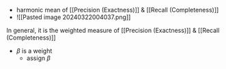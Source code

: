 - harmonic mean of [[Precision (Exactness)]] & [[Recall (Completeness)]]
- ![[Pasted image 20240322004037.png]]

In general, it is the weighted measure of [[Precision (Exactness)]] & [[Recall (Completeness)]]
- $\beta$ is a weight 
	- assign $\beta$